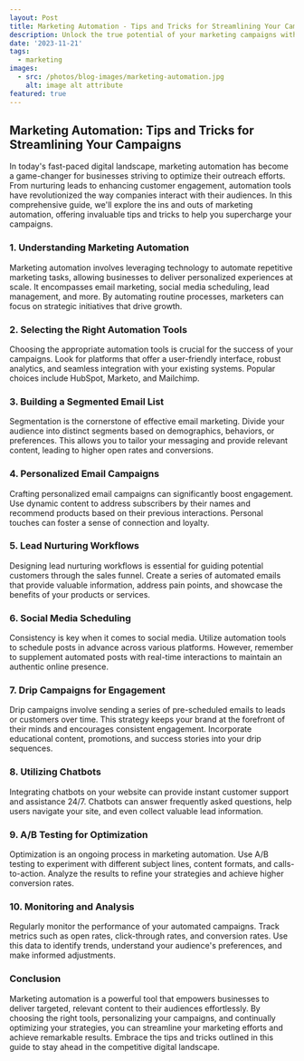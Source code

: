 ```yaml
---
layout: Post
title: Marketing Automation - Tips and Tricks for Streamlining Your Campaigns
description: Unlock the true potential of your marketing campaigns with these expert tips on automation! Learn how to streamline your efforts, engage your audience, and boost conversions. From personalized email campaigns to social media scheduling, this guide has it all. Dive in and revolutionize your marketing strategy today!
date: '2023-11-21'
tags:
  - marketing
images:
  - src: /photos/blog-images/marketing-automation.jpg
    alt: image alt attribute
featured: true
---
```


## Marketing Automation: Tips and Tricks for Streamlining Your Campaigns

In today's fast-paced digital landscape, marketing automation has become a game-changer for businesses striving to optimize their outreach efforts. From nurturing leads to enhancing customer engagement, automation tools have revolutionized the way companies interact with their audiences. In this comprehensive guide, we'll explore the ins and outs of marketing automation, offering invaluable tips and tricks to help you supercharge your campaigns.

### **1. Understanding Marketing Automation**

Marketing automation involves leveraging technology to automate repetitive marketing tasks, allowing businesses to deliver personalized experiences at scale. It encompasses email marketing, social media scheduling, lead management, and more. By automating routine processes, marketers can focus on strategic initiatives that drive growth.

### **2. Selecting the Right Automation Tools**

Choosing the appropriate automation tools is crucial for the success of your campaigns. Look for platforms that offer a user-friendly interface, robust analytics, and seamless integration with your existing systems. Popular choices include HubSpot, Marketo, and Mailchimp.

### **3. Building a Segmented Email List**

Segmentation is the cornerstone of effective email marketing. Divide your audience into distinct segments based on demographics, behaviors, or preferences. This allows you to tailor your messaging and provide relevant content, leading to higher open rates and conversions.

### **4. Personalized Email Campaigns**

Crafting personalized email campaigns can significantly boost engagement. Use dynamic content to address subscribers by their names and recommend products based on their previous interactions. Personal touches can foster a sense of connection and loyalty.

### **5. Lead Nurturing Workflows**

Designing lead nurturing workflows is essential for guiding potential customers through the sales funnel. Create a series of automated emails that provide valuable information, address pain points, and showcase the benefits of your products or services.

### **6. Social Media Scheduling**

Consistency is key when it comes to social media. Utilize automation tools to schedule posts in advance across various platforms. However, remember to supplement automated posts with real-time interactions to maintain an authentic online presence.

### **7. Drip Campaigns for Engagement**

Drip campaigns involve sending a series of pre-scheduled emails to leads or customers over time. This strategy keeps your brand at the forefront of their minds and encourages consistent engagement. Incorporate educational content, promotions, and success stories into your drip sequences.

### **8. Utilizing Chatbots**

Integrating chatbots on your website can provide instant customer support and assistance 24/7. Chatbots can answer frequently asked questions, help users navigate your site, and even collect valuable lead information.

### **9. A/B Testing for Optimization**

Optimization is an ongoing process in marketing automation. Use A/B testing to experiment with different subject lines, content formats, and calls-to-action. Analyze the results to refine your strategies and achieve higher conversion rates.

### **10. Monitoring and Analysis**

Regularly monitor the performance of your automated campaigns. Track metrics such as open rates, click-through rates, and conversion rates. Use this data to identify trends, understand your audience's preferences, and make informed adjustments.

### **Conclusion**

Marketing automation is a powerful tool that empowers businesses to deliver targeted, relevant content to their audiences effortlessly. By choosing the right tools, personalizing your campaigns, and continually optimizing your strategies, you can streamline your marketing efforts and achieve remarkable results. Embrace the tips and tricks outlined in this guide to stay ahead in the competitive digital landscape.
